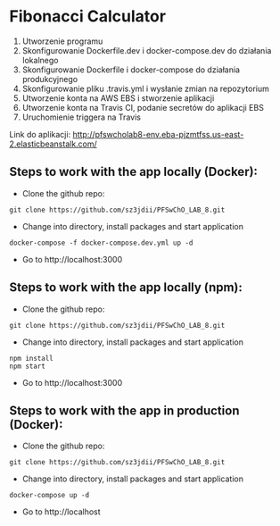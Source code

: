# Fibonacci Calculator

1) Utworzenie programu
2) Skonfigurowanie Dockerfile.dev i docker-compose.dev do działania lokalnego
3) Skonfigurowanie Dockerfile i docker-compose do działania produkcyjnego
4) Skonfigurowanie pliku .travis.yml i wysłanie zmian na repozytorium
5) Utworzenie konta na AWS EBS i stworzenie aplikacji
6) Utworzenie konta na Travis CI, podanie secretów do aplikacji EBS
7) Uruchomienie triggera na Travis

Link do aplikacji: http://pfswcholab8-env.eba-pjzmtfss.us-east-2.elasticbeanstalk.com/

## Steps to work with the app locally (Docker):

- Clone the github repo:
```
git clone https://github.com/sz3jdii/PFSwChO_LAB_8.git
```
- Change into directory, install packages and start application
```
docker-compose -f docker-compose.dev.yml up -d
```
- Go to http://localhost:3000

## Steps to work with the app locally (npm):

- Clone the github repo:
```
git clone https://github.com/sz3jdii/PFSwChO_LAB_8.git
```
- Change into directory, install packages and start application
```
npm install
npm start
```
- Go to http://localhost:3000

## Steps to work with the app in production (Docker):

- Clone the github repo:
```
git clone https://github.com/sz3jdii/PFSwChO_LAB_8.git
```
- Change into directory, install packages and start application
```
docker-compose up -d
```
- Go to http://localhost